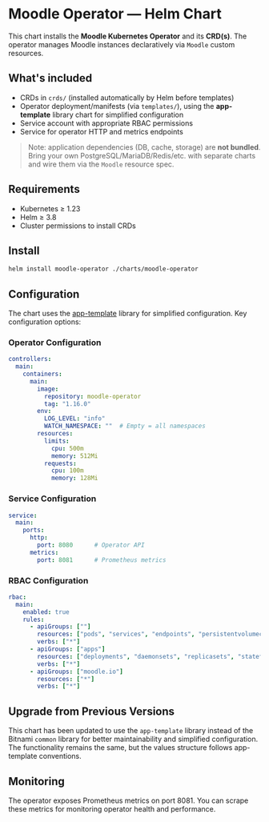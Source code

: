 # Moodle Operator — Helm Chart

This chart installs the **Moodle Kubernetes Operator** and its **CRD(s)**. The operator manages Moodle instances declaratively via `Moodle` custom resources.

## What's included
- CRDs in `crds/` (installed automatically by Helm before templates)
- Operator deployment/manifests (via `templates/`), using the **app-template** library chart for simplified configuration
- Service account with appropriate RBAC permissions
- Service for operator HTTP and metrics endpoints

> Note: application dependencies (DB, cache, storage) are **not bundled**. Bring your own PostgreSQL/MariaDB/Redis/etc. with separate charts and wire them via the `Moodle` resource spec.

## Requirements
- Kubernetes ≥ 1.23
- Helm ≥ 3.8
- Cluster permissions to install CRDs

## Install
```bash
helm install moodle-operator ./charts/moodle-operator
```

## Configuration

The chart uses the [app-template](https://bjw-s-labs.github.io/helm-charts/docs/app-template/) library for simplified configuration. Key configuration options:

### Operator Configuration
```yaml
controllers:
  main:
    containers:
      main:
        image:
          repository: moodle-operator
          tag: "1.16.0"
        env:
          LOG_LEVEL: "info"
          WATCH_NAMESPACE: ""  # Empty = all namespaces
        resources:
          limits:
            cpu: 500m
            memory: 512Mi
          requests:
            cpu: 100m
            memory: 128Mi
```

### Service Configuration
```yaml
service:
  main:
    ports:
      http:
        port: 8080      # Operator API
      metrics:
        port: 8081      # Prometheus metrics
```

### RBAC Configuration
```yaml
rbac:
  main:
    enabled: true
    rules:
      - apiGroups: [""]
        resources: ["pods", "services", "endpoints", "persistentvolumeclaims", "events", "configmaps", "secrets"]
        verbs: ["*"]
      - apiGroups: ["apps"]
        resources: ["deployments", "daemonsets", "replicasets", "statefulsets"]
        verbs: ["*"]
      - apiGroups: ["moodle.io"]
        resources: ["*"]
        verbs: ["*"]
```

## Upgrade from Previous Versions

This chart has been updated to use the `app-template` library instead of the Bitnami `common` library for better maintainability and simplified configuration. The functionality remains the same, but the values structure follows app-template conventions.

## Monitoring

The operator exposes Prometheus metrics on port 8081. You can scrape these metrics for monitoring operator health and performance.
